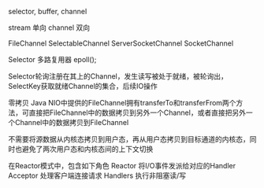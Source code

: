selector, buffer, channel


stream  单向
channel 双向

FileChannel
SelectableChannel
	ServerSocketChannel
	SocketChannel
	
Selector 多路复用器 epoll();

Selector轮询注册在其上的Channel，发生读写被处于就绪，被轮询出，SelectKey获取就绪Channel的集合，后续IO操作


零拷贝
Java NIO中提供的FileChannel拥有transferTo和transferFrom两个方法，可直接把FileChannel中的数据拷贝到另外一个Channel，或者直接把另外一个Channel中的数据拷贝到FileChannel

不需要将源数据从内核态拷贝到用户态，再从用户态拷贝到目标通道的内核态，同时也避免了两次用户态和内核态间的上下文切换


在Reactor模式中，包含如下角色
Reactor 将I/O事件发派给对应的Handler
Acceptor 处理客户端连接请求
Handlers 执行非阻塞读/写